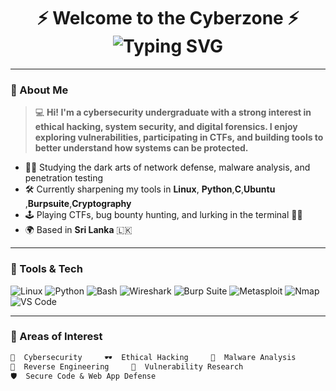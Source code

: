 <h1 align="center">
  ⚡ Welcome to the Cyberzone ⚡<br>
  <img src="https://readme-typing-svg.demolab.com?font=Fira+Code&duration=4000&pause=1000&center=true&vCenter=true&width=435&lines=Suhas+Bandara+%7C+Cybersecurity+Undergraduate;Ethical+Hacker+in+Training;Exploring+the+Digital+Underground;Securing+Tomorrow's+Web+Today" alt="Typing SVG" />
</h1>

---

### 🧠 About Me

> 💻 **Hi! I'm a cybersecurity undergraduate with a strong interest in ethical hacking, system security, and digital forensics. I enjoy exploring vulnerabilities, participating in CTFs, and building tools to better understand how systems can be protected.**

- 🧑‍💻 Studying the dark arts of network defense, malware analysis, and penetration testing  
- 🛠 Currently sharpening my tools in **Linux**, **Python**,**C**,**Ubuntu** ,**Burpsuite**,**Cryptography**
- 🕹 Playing CTFs, bug bounty hunting, and lurking in the terminal 👨‍🎤
- 🌍 Based in **Sri Lanka** 🇱🇰

---

### 🧰 Tools & Tech

![Linux](https://img.shields.io/badge/Linux-FCC624?style=flat&logo=linux&logoColor=black)
![Python](https://img.shields.io/badge/Python-3776AB?style=flat&logo=python&logoColor=white)
![Bash](https://img.shields.io/badge/Bash-4EAA25?style=flat&logo=gnu-bash&logoColor=white)
![Wireshark](https://img.shields.io/badge/Wireshark-1679A7?style=flat&logo=wireshark&logoColor=white)
![Burp Suite](https://img.shields.io/badge/Burp_Suite-ff6633?style=flat&logoColor=white)
![Metasploit](https://img.shields.io/badge/Metasploit-000000?style=flat&logo=metasploit&logoColor=white)
![Nmap](https://img.shields.io/badge/Nmap-00457C?style=flat&logoColor=white)
![VS Code](https://img.shields.io/badge/VS_Code-007ACC?style=flat&logo=visual-studio-code&logoColor=white)

---

### 🧩 Areas of Interest

```txt
🔐  Cybersecurity     🕶  Ethical Hacking     🧠  Malware Analysis
🧬  Reverse Engineering     🧪  Vulnerability Research
🛡️  Secure Code & Web App Defense 
